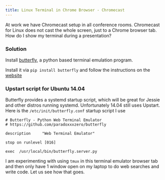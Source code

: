```yaml
---
title: Linux Terminal in Chrome Browser - Chromecast
---
```


At work we have Chromecast setup in all conference rooms. Chromecast for Linux
does not cast the whole screen, just to a Chrome browser tab. How do I show my
terminal during a presentation?


### Solution

Install [butterfly](https://github.com/paradoxxxzero/butterfly), a python based terminal emulation program.

Install it via ``pip install butterfly`` and follow the instructions on the
[website](https://github.com/paradoxxxzero/butterfly)

### Upstart script for Ubuntu 14.04

Butterfly provides a systemd startup script, which will be great for Jessie and
other distros running systemd. Unfortunately 14.04 still uses Upstart. Here is
the ``/etc/init/butterfly.conf`` startup script I use

```
# Butterfly - Python Web Terminal Emulator
# https://github.com/paradoxxxzero/butterfly

description     "Web Terminal Emulator"

stop on runlevel [016]

exec  /usr/local/bin/butterfly.server.py

```
I am experimenting with using ``tmux`` in this terminal emulator browser tab and
then only have 1 window open on my laptop to do web searches and write code.
Let us see how that goes.


